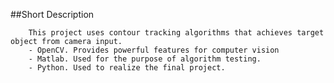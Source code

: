 ##Short Description
		
		This project uses contour tracking algorithms that achieves target object from camera input.
		- OpenCV. Provides powerful features for computer vision
		- Matlab. Used for the purpose of algorithm testing.
		- Python. Used to realize the final project.